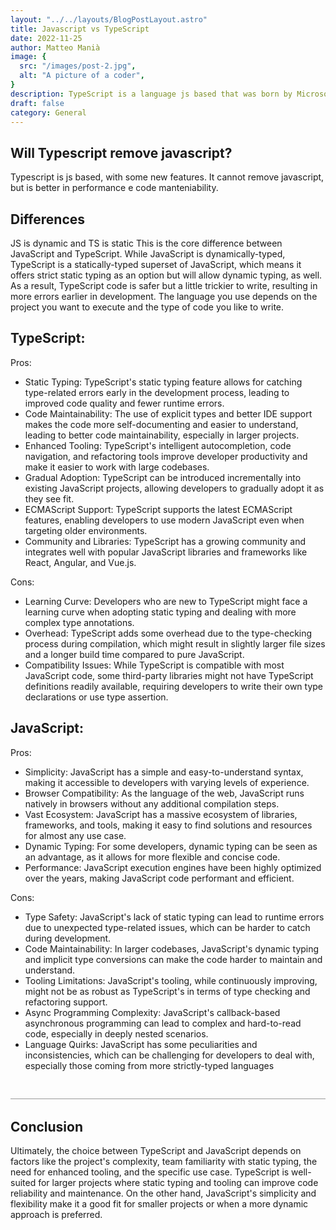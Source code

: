 ```yaml
---
layout: "../../layouts/BlogPostLayout.astro"
title: Javascript vs TypeScript
date: 2022-11-25
author: Matteo Manià
image: {
  src: "/images/post-2.jpg",
  alt: "A picture of a coder",
}
description: TypeScript is a language js based that was born by Microsoft
draft: false
category: General
---
```


<h2>
  Will Typescript remove javascript?
</h2>

Typescript is js based, with some new features. It cannot remove javascript, but is better in performance e code manteniability. 



<h2>
  Differences
</h2>

JS is dynamic and TS is static
This is the core difference between JavaScript and TypeScript. While JavaScript is dynamically-typed, TypeScript is a statically-typed superset of JavaScript, which means it offers strict static typing as an option but will allow dynamic typing, as well. As a result, TypeScript code is safer  but a little trickier to write, resulting in more errors earlier in development. The language you use depends on the project you want to execute and the type of code you like to write.



<h2>TypeScript:</h2>

Pros:

<ul>
  <li>Static Typing: TypeScript's static typing feature allows for catching type-related errors early in the development process, leading to improved code quality and fewer runtime errors.</li>

  <li>Code Maintainability: The use of explicit types and better IDE support makes the code more self-documenting and easier to understand, leading to better code maintainability, especially in larger projects.</li>

  <li>Enhanced Tooling: TypeScript's intelligent autocompletion, code navigation, and refactoring tools improve developer productivity and make it easier to work with large codebases.</li>

  <li>Gradual Adoption: TypeScript can be introduced incrementally into existing JavaScript projects, allowing developers to gradually adopt it as they see fit.</li>

  <li>ECMAScript Support: TypeScript supports the latest ECMAScript features, enabling developers to use modern JavaScript even when targeting older environments.</li>

  <li>Community and Libraries: TypeScript has a growing community and integrates well with popular JavaScript libraries and frameworks like React, Angular, and Vue.js. </li>
</ul>

Cons:

<ul>
  <li>Learning Curve: Developers who are new to TypeScript might face a learning curve when adopting static typing and dealing with more complex type annotations. </li>

  <li>Overhead: TypeScript adds some overhead due to the type-checking process during compilation, which might result in slightly larger file sizes and a longer build time compared to pure JavaScript. </li>

  <li>Compatibility Issues: While TypeScript is compatible with most JavaScript code, some third-party libraries might not have TypeScript definitions readily available, requiring developers to write their own type declarations or use type assertion. </li>
</ul>


<h2>JavaScript:</h2>

Pros:

<ul>
  <li>Simplicity: JavaScript has a simple and easy-to-understand syntax, making it accessible to developers with varying levels of experience.</li>

  <li>Browser Compatibility: As the language of the web, JavaScript runs natively in browsers without any additional compilation steps.</li>

  <li>Vast Ecosystem: JavaScript has a massive ecosystem of libraries, frameworks, and tools, making it easy to find solutions and resources for almost any use case.</li>

  <li>Dynamic Typing: For some developers, dynamic typing can be seen as an advantage, as it allows for more flexible and concise code.</li>

  <li>Performance: JavaScript execution engines have been highly optimized over the years, making JavaScript code performant and efficient.</li>
</ul>

Cons:

<ul>
  <li>Type Safety: JavaScript's lack of static typing can lead to runtime errors due to unexpected type-related issues, which can be harder to catch during development.</li>

  <li>Code Maintainability: In larger codebases, JavaScript's dynamic typing and implicit type conversions can make the code harder to maintain and understand.</li>

  <li>Tooling Limitations: JavaScript's tooling, while continuously improving, might not be as robust as TypeScript's in terms of type checking and refactoring support.</li>

  <li>Async Programming Complexity: JavaScript's callback-based asynchronous programming can lead to complex and hard-to-read code, especially in deeply nested scenarios.</li>

  <li>Language Quirks: JavaScript has some peculiarities and inconsistencies, which can be challenging for developers to deal with, especially those coming from more strictly-typed languages</li>
</ul>


<h2 style="margin-top: 2.75rem; border-top: 1px solid #999; padding-top: 2rem;">
  Conclusion
</h2>


Ultimately, the choice between TypeScript and JavaScript depends on factors like the project's complexity, team familiarity with static typing, the need for enhanced tooling, and the specific use case. TypeScript is well-suited for larger projects where static typing and tooling can improve code reliability and maintenance. On the other hand, JavaScript's simplicity and flexibility make it a good fit for smaller projects or when a more dynamic approach is preferred.